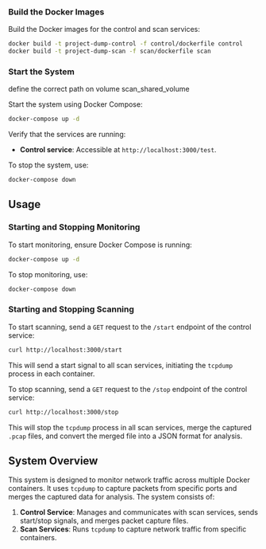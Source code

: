 
### Build the Docker Images

Build the Docker images for the control and scan services:
```bash
docker build -t project-dump-control -f control/dockerfile control
docker build -t project-dump-scan -f scan/dockerfile scan
```

### Start the System

define the correct path on volume scan_shared_volume

Start the system using Docker Compose:
```bash
docker-compose up -d
```

Verify that the services are running:
- **Control service**: Accessible at `http://localhost:3000/test`.

To stop the system, use:
```bash
docker-compose down
```

## Usage

### Starting and Stopping Monitoring

To start monitoring, ensure Docker Compose is running:
```bash
docker-compose up -d
```

To stop monitoring, use:
```bash
docker-compose down
```

### Starting and Stopping Scanning

To start scanning, send a `GET` request to the `/start` endpoint of the control service:
```bash
curl http://localhost:3000/start
```

This will send a start signal to all scan services, initiating the `tcpdump` process in each container.

To stop scanning, send a `GET` request to the `/stop` endpoint of the control service:
```bash
curl http://localhost:3000/stop
```

This will stop the `tcpdump` process in all scan services, merge the captured `.pcap` files, and convert the merged file into a JSON format for analysis.

## System Overview

This system is designed to monitor network traffic across multiple Docker containers. It uses `tcpdump` to capture packets from specific ports and merges the captured data for analysis. The system consists of:
1. **Control Service**: Manages and communicates with scan services, sends start/stop signals, and merges packet capture files.
2. **Scan Services**: Runs `tcpdump` to capture network traffic from specific containers.

